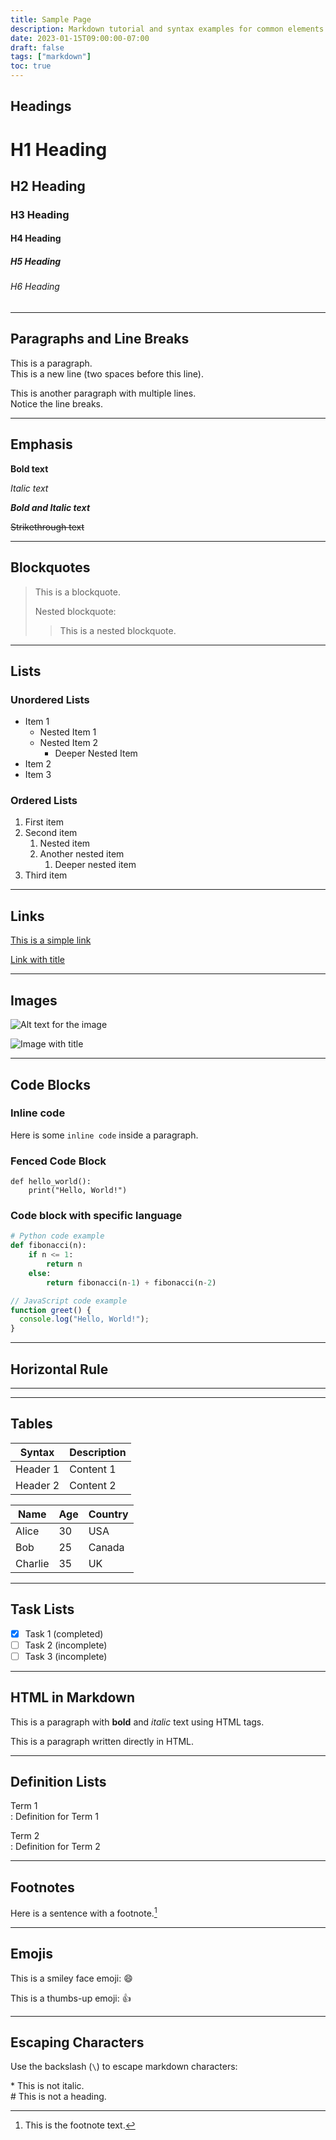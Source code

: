 ```yaml
---
title: Sample Page
description: Markdown tutorial and syntax examples for common elements.
date: 2023-01-15T09:00:00-07:00
draft: false
tags: ["markdown"]
toc: true
---
```


## Headings

# H1 Heading

## H2 Heading

### H3 Heading

#### H4 Heading

##### H5 Heading

###### H6 Heading

---

## Paragraphs and Line Breaks

This is a paragraph.  
This is a new line (two spaces before this line).

This is another paragraph with multiple lines.  
Notice the line breaks.

---

## Emphasis

**Bold text**

_Italic text_

**_Bold and Italic text_**

~~Strikethrough text~~

---

## Blockquotes

> This is a blockquote.
>
> Nested blockquote:
>
> > This is a nested blockquote.

---

## Lists

### Unordered Lists

- Item 1
  - Nested Item 1
  - Nested Item 2
    - Deeper Nested Item
- Item 2
- Item 3

### Ordered Lists

1. First item
2. Second item
   1. Nested item
   2. Another nested item
      1. Deeper nested item
3. Third item

---

## Links

[This is a simple link](https://www.example.com)

[Link with title](https://www.example.com "Example Website")

---

## Images

![Alt text for the image](https://via.placeholder.com/150)

![Image with title](https://via.placeholder.com/150 "Sample Image")

---

## Code Blocks

### Inline code

Here is some `inline code` inside a paragraph.

### Fenced Code Block

```
def hello_world():
    print("Hello, World!")
```

### Code block with specific language

```python
# Python code example
def fibonacci(n):
    if n <= 1:
        return n
    else:
        return fibonacci(n-1) + fibonacci(n-2)
```

```js
// JavaScript code example
function greet() {
  console.log("Hello, World!");
}
```

---

## Horizontal Rule

---

---

## Tables

| Syntax   | Description |
| -------- | ----------- |
| Header 1 | Content 1   |
| Header 2 | Content 2   |

| Name    | Age | Country |
| ------- | --- | ------- |
| Alice   | 30  | USA     |
| Bob     | 25  | Canada  |
| Charlie | 35  | UK      |

---

## Task Lists

- [x] Task 1 (completed)
- [ ] Task 2 (incomplete)
- [ ] Task 3 (incomplete)

---

## HTML in Markdown

This is a paragraph with <strong>bold</strong> and <em>italic</em> text using HTML tags.

<p>This is a paragraph written directly in HTML.</p>

---

## Definition Lists

Term 1  
: Definition for Term 1

Term 2  
: Definition for Term 2

---

## Footnotes

Here is a sentence with a footnote.[^1]

[^1]: This is the footnote text.

---

## Emojis

This is a smiley face emoji: 😄

This is a thumbs-up emoji: 👍

---

## Escaping Characters

Use the backslash (`\`) to escape markdown characters:

\* This is not italic.  
\# This is not a heading.
